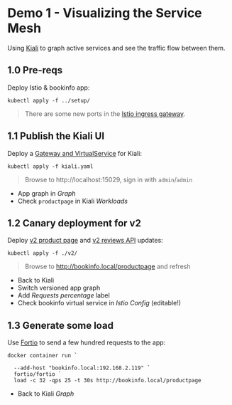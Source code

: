 # Demo 1 - Visualizing the Service Mesh

Using [Kiali](https://kiali.io) to graph active services and see the traffic flow between them.

## 1.0 Pre-reqs

Deploy Istio & bookinfo app:

```
kubectl apply -f ../setup/
```

> There are some new ports in the [Istio ingress gateway](../setup/02_istio-demo.yaml).

## 1.1 Publish the Kiali UI

Deploy a [Gateway and VirtualService](kiali.yaml) for Kiali:

```
kubectl apply -f kiali.yaml
```

> Browse to http://localhost:15029, sign in with `admin`/`admin`

- App graph in _Graph_
- Check `productpage` in Kiali _Workloads_

## 1.2 Canary deployment for v2

Deploy [v2 product page](./v2/productpage-v2-canary.yaml) and [v2 reviews API](./v2/reviews-v2-canary.yaml) updates:

```
kubectl apply -f ./v2/
```

> Browse to http://bookinfo.local/productpage and refresh 

- Back to Kiali
- Switch versioned app graph
- Add _Requests percentage_ label
- Check bookinfo virtual service in _Istio Config_ (editable!)

## 1.3 Generate some load

Use [Fortio](https://fortio.org) to send a few hundred requests to the app:

```
docker container run `

  --add-host "bookinfo.local:192.168.2.119" `
  fortio/fortio `
  load -c 32 -qps 25 -t 30s http://bookinfo.local/productpage
```

- Back to Kiali _Graph_